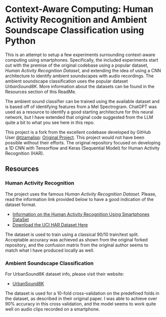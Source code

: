 # Context-Aware Computing: Human Activity Recognition and Ambient Soundscape Classification using Python 
This is an attempt to setup a few experiments surrounding context-aware computing using smartphones. Specifically, the included experiments start out with the premise of the original codebase using a popular dataset, *Human Activity Recognition Dataset*, and extending the idea of using a CNN architecture to identify ambient soundscapes with audio recordings. The ambient soundscape classification uses the popular dataset *UrbanSound8K*. More information about the datasets can be found in the Resources section of this ReadMe.  

The ambient sound classifier can be trained using the available dataset and is based off of identifying features from a Mel Spectrogram. ChatGPT was used as a resource to identify a good starting architecture for this neural network, but I have extended that original code suggested from the LLM quite a bit to what you see here in this repo.  

This project is a fork from the excellent codebase developed by GitHub User [@tzamalisp](https://github.com/tzamalisp): [Original Project](https://github.com/tzamalisp/Human-Activity-Recognition-with-Tensorflow2-and-Keras). This project would not have been possible without their efforts. The original repository focused on developing a 1D CNN with Tensorflow and Keras (Sequential Model) for Human Activity Recognition (HAR). 

## Resources
### Human Activity Recognition
The project uses the famous *Human Activity Recognition Dataset*. Please, read the information link provided below to have a good indication of the dataset format.

* [Information on the Human Activity Recognition Using Smartphones DataSet](http://archive.ics.uci.edu/ml/datasets/human+activity+recognition+using+smartphones)
* [Download the UCI HAR Dataset Here](http://archive.ics.uci.edu/ml/machine-learning-databases/00240/UCI%20HAR%20Dataset.zip)

The dataset is used to train using a classical 90/10 train/test split. Acceptable accuracy was achieved as shown from the original forked repository, and the confusion matrix from the original author seems to match what I have produced locally as well. 

### Ambient Soundscape Classification
For UrbanSound8K dataset info, please visit their website:

* [UrbanSound8K](https://urbansounddataset.weebly.com/urbansound8k.html#10foldCV)

The dataset is used for a 10-fold cross-validation on the predefined folds in the dataset, as described in their original paper. I was able to achieve over 90% accuracy in this cross validation, and the model seems to work quite well on audio clips recorded on a smartphone. 
